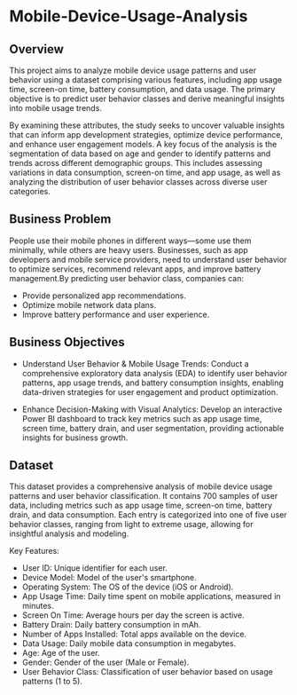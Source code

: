 # Mobile-Device-Usage-Analysis

##  Overview
This project aims to analyze mobile device usage patterns and user behavior using a dataset comprising various features, including app usage time, screen-on time, battery consumption, and data usage. The primary objective is to predict user behavior classes and derive meaningful insights into mobile usage trends.

By examining these attributes, the study seeks to uncover valuable insights that can inform app development strategies, optimize device performance, and enhance user engagement models. A key focus of the analysis is the segmentation of data based on age and gender to identify patterns and trends across different demographic groups. This includes assessing variations in data consumption, screen-on time, and app usage, as well as analyzing the distribution of user behavior classes across diverse user categories.

 ## Business Problem
 People use their mobile phones in different ways—some use them minimally, while others are heavy users. Businesses, such as app developers and mobile service providers, need to understand user behavior to optimize services, recommend relevant apps, and improve battery management.By predicting user behavior class, companies can:
* Provide personalized app recommendations.
* Optimize mobile network data plans.
* Improve battery performance and user experience.

## Business Objectives
* Understand User Behavior & Mobile Usage Trends: Conduct a comprehensive exploratory data analysis (EDA) to identify user behavior patterns, app usage trends, and battery consumption insights, enabling data-driven strategies for user engagement and product optimization.

* Enhance Decision-Making with Visual Analytics: Develop an interactive Power BI dashboard to track key metrics such as app usage time, screen time, battery drain, and user segmentation, providing actionable insights for business growth.
## Dataset 
This dataset provides a comprehensive analysis of mobile device usage patterns and user behavior classification. It contains 700 samples of user data, including metrics such as app usage time, screen-on time, battery drain, and data consumption. Each entry is categorized into one of five user behavior classes, ranging from light to extreme usage, allowing for insightful analysis and modeling.

Key Features:
* User ID: Unique identifier for each user.
* Device Model: Model of the user's smartphone.
* Operating System: The OS of the device (iOS or Android).
* App Usage Time: Daily time spent on mobile applications, measured in minutes.
* Screen On Time: Average hours per day the screen is active.
* Battery Drain: Daily battery consumption in mAh.
* Number of Apps Installed: Total apps available on the device.
* Data Usage: Daily mobile data consumption in megabytes.
* Age: Age of the user.
* Gender: Gender of the user (Male or Female).
* User Behavior Class: Classification of user behavior based on usage patterns (1 to 5).
